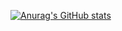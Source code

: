 
[![Anurag's GitHub stats](https://github-readme-stats.vercel.app/api?username=AlexAlves)](https://github.com/anuraghazra/github-readme-stats)
